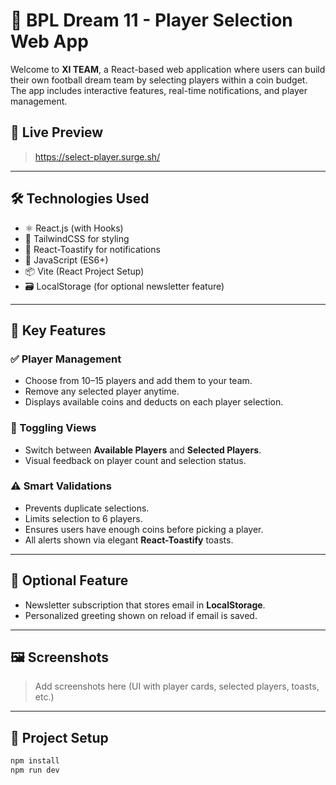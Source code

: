 # 🏏 BPL Dream 11 - Player Selection Web App

Welcome to **XI TEAM**, a React-based web application where users can build their own football dream team by selecting players within a coin budget. The app includes interactive features, real-time notifications, and player management.

## 🚀 Live Preview

> https://select-player.surge.sh/

---

## 🛠️ Technologies Used

- ⚛️ React.js (with Hooks)
- 💅 TailwindCSS for styling
- 🍞 React-Toastify for notifications
- 🧠 JavaScript (ES6+)
- 📦 Vite (React Project Setup)
- 🗃️ LocalStorage (for optional newsletter feature)

---

## 🌟 Key Features

### ✅ Player Management
- Choose from 10–15 players and add them to your team.
- Remove any selected player anytime.
- Displays available coins and deducts on each player selection.

### 🔄 Toggling Views
- Switch between **Available Players** and **Selected Players**.
- Visual feedback on player count and selection status.

### ⚠️ Smart Validations
- Prevents duplicate selections.
- Limits selection to 6 players.
- Ensures users have enough coins before picking a player.
- All alerts shown via elegant **React-Toastify** toasts.

---

## 📰 Optional Feature

- Newsletter subscription that stores email in **LocalStorage**.
- Personalized greeting shown on reload if email is saved.

---

## 🖼️ Screenshots

> Add screenshots here (UI with player cards, selected players, toasts, etc.)

---

## 📁 Project Setup

```bash
npm install
npm run dev
